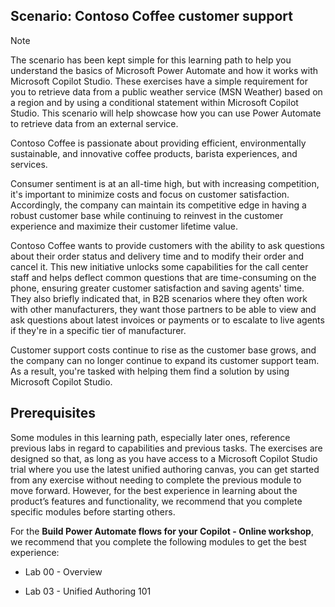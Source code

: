 ## Scenario: Contoso Coffee customer support

> [!NOTE]
> The scenario has been kept simple for this learning path to help you understand the basics of Microsoft Power Automate and how it works with Microsoft Copilot Studio. These exercises have a simple requirement for you to retrieve data from a public weather service (MSN Weather) based on a region and by using a conditional statement within Microsoft Copilot Studio. This scenario will help showcase how you can use Power Automate to retrieve data from an external service.

Contoso Coffee is passionate about providing efficient, environmentally sustainable, and innovative coffee products, barista experiences, and services.

Consumer sentiment is at an all-time high, but with increasing competition, it's important to minimize costs and focus on customer satisfaction. Accordingly, the company can maintain its competitive edge in having a robust customer base while continuing to reinvest in the customer experience and maximize their customer lifetime value.

Contoso Coffee wants to provide customers with the ability to ask questions about their order status and delivery time and to modify their order and cancel it. This new initiative unlocks some capabilities for the call center staff and helps deflect common questions that are time-consuming on the phone, ensuring greater customer satisfaction and saving agents' time. They also briefly indicated that, in B2B scenarios where they often work with other manufacturers, they want those partners to be able to view and ask questions about latest invoices or payments or to escalate to live agents if they're in a specific tier of manufacturer.

Customer support costs continue to rise as the customer base grows, and the company can no longer continue to expand its customer support team. As a result, you're tasked with helping them find a solution by using Microsoft Copilot Studio.

## Prerequisites

Some modules in this learning path, especially later ones, reference previous labs in regard to capabilities and previous tasks. The exercises are designed so that, as long as you have access to a Microsoft Copilot Studio trial where you use the latest unified authoring canvas, you can get started from any exercise without needing to complete the previous module to move forward. However, for the best experience in learning about the product’s features and functionality, we recommend that you complete specific modules before starting others.

For the **Build Power Automate flows for your Copilot - Online workshop**, we recommend that you complete the following modules to get the best experience:

- Lab 00 - Overview

- Lab 03 - Unified Authoring 101
